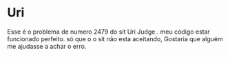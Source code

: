 # Uri
Esse é o problema de numero 2479  do sit Uri Judge .
meu código estar funcionado perfeito. 
só que o o sit não esta aceitando, Gostaria que alguém me ajudasse a achar o erro. 
